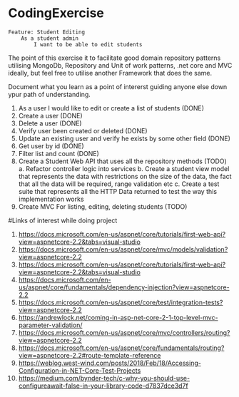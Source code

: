 # CodingExercise

```
Feature: Student Editing
	As a student admin
        I want to be able to edit students
```
The point of this exercise it to facilitate good domain repository patterns utilising MongoDb, Repository and Unit of work patterns, .net core and MVC ideally, but feel free to utilise another Framework that does the same.

Document what you learn as a point of intererst guiding anyone else down ypur path of understanding.

1. As a user I would like to edit or create a list of students (DONE)
2. Create a user (DONE)
3. Delete a user (DONE)
4. Verify user been created or deleted (DONE)
5. Update an existing user and verify he exists by some other field (DONE)
6. Get user by id (DONE)
7. Filter list and count (DONE)
8. Create a Student Web API that uses all the repository methods (TODO)
	a. Refactor controller logic into services
	b. Create a student view model that represents the data with restrictions on the size of the data, the fact that all the data will be required, range validation etc
	c. Create a test suite that represents all the HTTP Data returned to test the way this implementation works
9. Create MVC For listing, editing, deleting students (TODO)


#Links of interest while doing project
1. https://docs.microsoft.com/en-us/aspnet/core/tutorials/first-web-api?view=aspnetcore-2.2&tabs=visual-studio
2. https://docs.microsoft.com/en-us/aspnet/core/mvc/models/validation?view=aspnetcore-2.2
3. https://docs.microsoft.com/en-us/aspnet/core/tutorials/first-web-api?view=aspnetcore-2.2&tabs=visual-studio
4. https://docs.microsoft.com/en-us/aspnet/core/fundamentals/dependency-injection?view=aspnetcore-2.2
5. https://docs.microsoft.com/en-us/aspnet/core/test/integration-tests?view=aspnetcore-2.2
6. https://andrewlock.net/coming-in-asp-net-core-2-1-top-level-mvc-parameter-validation/
7. https://docs.microsoft.com/en-us/aspnet/core/mvc/controllers/routing?view=aspnetcore-2.2
8. https://docs.microsoft.com/en-us/aspnet/core/fundamentals/routing?view=aspnetcore-2.2#route-template-reference
9. https://weblog.west-wind.com/posts/2018/Feb/18/Accessing-Configuration-in-NET-Core-Test-Projects
10. https://medium.com/bynder-tech/c-why-you-should-use-configureawait-false-in-your-library-code-d7837dce3d7f
